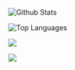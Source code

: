![Github Stats](https://github-readme-stats-kappa-lemon.vercel.app/api?username=BahuangShanren&show_icons=true&count_private=true&include_all_commits=true&hide_border=true&title_color=ffffff&text_color=ffffff&icon_color=cd9cf2&bg_color=DEG,fbc8d4,9795f0&cache_seconds=7200)

![Top Languages](https://github-readme-stats-kappa-lemon.vercel.app/api/top-langs/?username=BahuangShanren&layout=compact&hide_border=true&title_color=ffffff&text_color=ffffff&icon_color=cd9cf2&bg_color=DEG,9795f0,fbc8d4&cache_seconds=7200&card_width=450)

[![](https://img.shields.io/badge/Telegram-@BahuangShanren-blue?style=flat&logo=telegram&colorA=C0C0C0&colorB=2CA5E0)](https://t.me/BahuangShanren)

[![](https://img.shields.io/badge/Gmail-duduibahuang@gmail.com-blue?style=flat&logo=gmail&colorA=D3D3D3&colorB=D14836)](mailto:duduibahuang@gmail.com)
